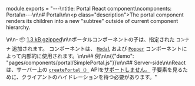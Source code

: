 module.exports = "---\ntitle: Portal React component\ncomponents: Portal\n---\n\n# Portal\n\n<p class=\"description\">The portal component renders its children into a new \"subtree\" outside of current component hierarchy.</p>\n\n- 📦 [1.3 kB gzipped](/size-snapshot)\n\nポータルコンポーネントの子は、指定された `コンテナ` 追加されます。 コンポーネントは、 [`Modal`](/components/modal/) および [`Popper`](/components/popper/) コンポーネントによって内部的に使用されます。\n\n## 例\n\n{{\"demo\": \"pages/components/portal/SimplePortal.js\"}}\n\n## Server-side\n\nReact は、サーバー上の [`createPortal（）`](https://reactjs.org/docs/portals.html) APIを[サポートしません。](https://github.com/facebook/react/issues/13097) 子要素を見るために、クライアントのハイドレーションを待つ必要があります。"